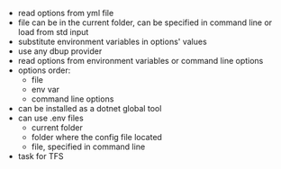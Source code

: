 - read options from yml file
- file can be in the current folder, can be specified in command line or load from std input
- substitute environment variables in options' values
- use any dbup provider
- read options from environment variables or command line options
- options order:
    - file
    - env var
    - command line options
- can be installed as a dotnet global tool
- can use .env files
    - current folder
    - folder where the config file located
    - file, specified in command line
- task for TFS

